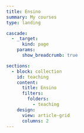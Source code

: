 ```yaml
---
title: Ensino
summary: My courses
type: landing

cascade:
  - _target:
      kind: page
    params:
      show_breadcrumb: true

sections:
  - block: collection
    id: teaching
    content:
      title: Ensino
      filters:
        folders:
          - teaching
    design:
      view: article-grid
      columns: 2
---
```

